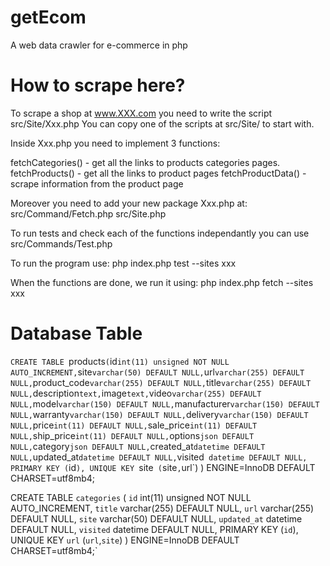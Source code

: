 # getEcom
A web data crawler for e-commerce in php

How to scrape here?
===================

To scrape a shop at www.XXX.com
you need to write the script src/Site/Xxx.php
You can copy one of the scripts at src/Site/ to start with.

Inside Xxx.php you need to implement 3 functions:

fetchCategories() - get all the links to products categories  pages.
fetchProducts() - get all the links to product pages
fetchProductData() - scrape information from the product page

Moreover you need to add your new package Xxx.php at:
src/Command/Fetch.php
src/Site.php

To run tests and check each of the functions independantly you can use
src/Commands/Test.php

To run the program use:
php index.php test --sites xxx

When the functions are done, we run it using:
php index.php fetch --sites xxx

# Database Table 

`CREATE TABLE `products` (
   `id` int(11) unsigned NOT NULL AUTO_INCREMENT,
   `site` varchar(50) DEFAULT NULL,
   `url` varchar(255) DEFAULT NULL,
   `product_code` varchar(255) DEFAULT NULL,
   `title` varchar(255) DEFAULT NULL,
   `description` text,
   `image` text,
   `video` varchar(255) DEFAULT NULL,
   `model` varchar(150) DEFAULT NULL,
   `manufacturer` varchar(150) DEFAULT NULL,
   `warranty` varchar(150) DEFAULT NULL,
   `delivery` varchar(150) DEFAULT NULL,
   `price` int(11) DEFAULT NULL,
   `sale_price` int(11) DEFAULT NULL,
   `ship_price` int(11) DEFAULT NULL,
   `options` json DEFAULT NULL,
   `category` json DEFAULT NULL,
   `created_at` datetime DEFAULT NULL,
   `updated_at` datetime DEFAULT NULL,
   `visited` datetime DEFAULT NULL,
   PRIMARY KEY (`id`),
   UNIQUE KEY `site` (`site`,`url`)
 ) ENGINE=InnoDB DEFAULT CHARSET=utf8mb4;
 
 CREATE TABLE `categories` (
   `id` int(11) unsigned NOT NULL AUTO_INCREMENT,
   `title` varchar(255) DEFAULT NULL,
   `url` varchar(255) DEFAULT NULL,
   `site` varchar(50) DEFAULT NULL,
   `updated_at` datetime DEFAULT NULL,
   `visited` datetime DEFAULT NULL,
   PRIMARY KEY (`id`),
   UNIQUE KEY `url` (`url`,`site`)
 ) ENGINE=InnoDB DEFAULT CHARSET=utf8mb4;`

